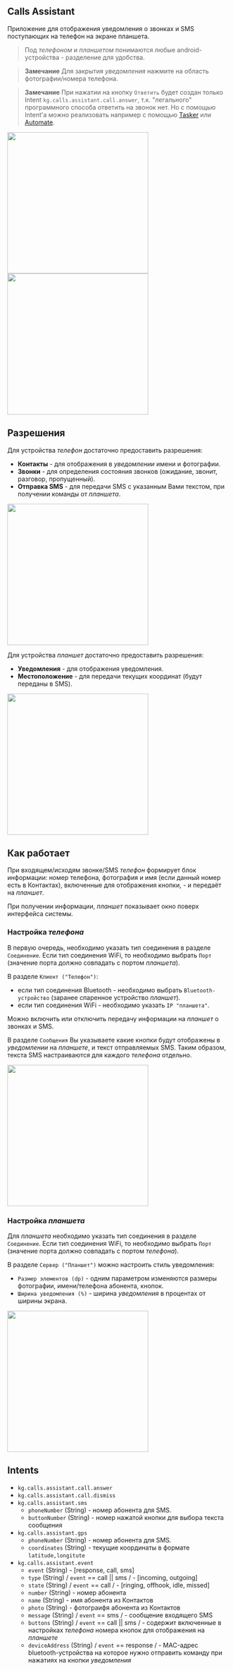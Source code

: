 ## Calls Assistant

Приложение для отображения уведомления о звонках и SMS поступающих на телефон на экране планшета.

> Под *телефоном* и *планшетом* понимаются любые android-устройства - разделение для удобства.

> **Замечание** Для закрытия *уведомления* нажмите на область фотографии/номера телефона.

> **Замечание** При нажатии на кнопку `Ответить` будет создан только Intent
`kg.calls.assistant.call.answer`, т.к. "легального" программного способа ответить на звонок нет. Но
с помощью Intent'а можно реализовать например с помощью [Tasker](https://play.google.com/store/apps/details?id=net.dinglisch.android.taskerm)
или [Automate](https://play.google.com/store/apps/details?id=com.llamalab.automate).

<img src="https://github.com/delletenebre/CallsAssistant/raw/master/apk/screenshots/phone-call.png" height="320"> <img src="https://github.com/delletenebre/CallsAssistant/raw/master/apk/screenshots/tablet-call-notification.png" height="320">

## Разрешения
Для устройства *телефон* достаточно предоставить разрешения:
* **Контакты** - для отображения в *уведомлении* имени и фотографии.
* **Звонки** - для определения состояния звонков (ожидание, звонит, разговор, пропущенный).
* **Отправка SMS** - для передачи SMS с указанным Вами текстом, при получении команды от *планшета*.
<img src="https://github.com/delletenebre/CallsAssistant/raw/master/apk/screenshots/phone-permissions.png" height="320">

Для устройства *планшет* достаточно предоставить разрешения:
* **Уведомления** - для отображения уведомления.
* **Местоположение** - для передачи текущих координат (будут переданы в SMS).
<img src="https://github.com/delletenebre/CallsAssistant/raw/master/apk/screenshots/tablet-permissions.png" height="320">

## Как работает
При входящем/исходям звонке/SMS *телефон* формирует блок информации: номер телефона,
фотография и имя (если данный номер есть в Контактах), включенные для отображения кнопки, - и
передаёт на *планшет*.

При получении информации, *планшет* показывает окно поверх интерфейса системы.

### Настройка *телефона*
В первую очередь, необходимо указать тип соединения в разделе `Соединение`. Если тип соединения WiFi,
то необходимо выбрать `Порт` (значение порта должно совпадать с портом *планшета*).

В разделе `Клиент ("Телефон")`:
* если тип соединения Bluetooth - необходимо выбрать `Bluetooth-устройство` (заранее спаренное устройство *планшет*).
* если тип соединения WiFi - необходимо указать `IP "планшета"`.

Можно включить или отключить передачу информации на *планшет* о звонках и SMS.

В разделе `Сообщения` Вы указываете какие кнопки будут отображены в *уведомлении* на *планшете*, и текст отправляемых SMS. Таким образом, текста SMS настраиваются для каждого *телефона* отдельно.

<img src="https://github.com/delletenebre/CallsAssistant/raw/master/apk/screenshots/phone-settings-client.png" height="320">

### Настройка *планшета*
Для *планшета* необходимо указать тип соединения в разделе `Соединение`. Если тип соединения WiFi,
то необходимо выбрать `Порт` (значение порта должно совпадать с портом *телефона*).

В разделе `Сервер ("Планшет")` можно настроить стиль уведомления:
* `Размер элементов (dp)` - одним параметром изменяются размеры фотографии, имени/телефона абонента, кнопок.
* `Ширина уведомления (%)` - ширина *уведомления* в процентах от ширины экрана.

<img src="https://github.com/delletenebre/CallsAssistant/raw/master/apk/screenshots/tablet-ip.png" height="320">

## Intents
* `kg.calls.assistant.call.answer`
* `kg.calls.assistant.call.dismiss`
* `kg.calls.assistant.sms`
  * `phoneNumber` (String) - номер абонента для SMS.
  * `buttonNumber` (String) - номер нажатой кнопки для выбора текста сообщения
* `kg.calls.assistant.gps`
  * `phoneNumber` (String) - номер абонента для SMS.
  * `coordinates` (String) - текущие координаты в формате `latitude,longitute`
* `kg.calls.assistant.event`
  * `event` (String) - [response, call, sms]
  * `type` (String) / `event` == call || sms / - [incoming, outgoing]
  * `state` (String) / `event` == call / - [ringing, offhook, idle, missed]
  * `number` (String) - номер абонента
  * `name` (String) - имя абонента из Контактов
  * `photo` (String) - фотограифя абонента из Контактов
  * `message` (String) / `event` == sms / - сообщение входящего SMS
  * `buttons` (String) / `event` == call || sms / - содержит включенные в настройках *телефона*
  номера кнопок для отображения на *планшете*
  * `deviceAddress` (String) / `event` == response / - MAC-адрес bluetooth-устройства на которое нужно отправить команду
  при нажатиях на кнопки *уведомления*

